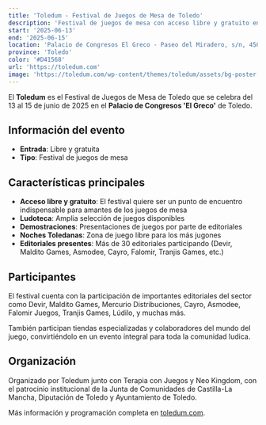 ```yaml
---
title: 'Toledum - Festival de Juegos de Mesa de Toledo'
description: 'Festival de juegos de mesa con acceso libre y gratuito en el Palacio de Congresos El Greco de Toledo del 13 al 15 de junio.'
start: '2025-06-13'
end: '2025-06-15'
location: 'Palacio de Congresos El Greco - Paseo del Miradero, s/n, 45003 Toledo'
province: 'Toledo'
color: '#D41568'
url: 'https://toledum.com'
image: 'https://toledum.com/wp-content/themes/toledum/assets/bg-poster.jpg'
---
```


El **Toledum** es el Festival de Juegos de Mesa de Toledo que se celebra del 13 al 15 de junio de 2025 en el **Palacio de Congresos 'El Greco'** de Toledo.

## Información del evento

- **Entrada**: Libre y gratuita
- **Tipo**: Festival de juegos de mesa

## Características principales

- **Acceso libre y gratuito**: El festival quiere ser un punto de encuentro indispensable para amantes de los juegos de mesa
- **Ludoteca**: Amplia selección de juegos disponibles
- **Demostraciones**: Presentaciones de juegos por parte de editoriales
- **Noches Toledanas**: Zona de juego libre para los más jugones
- **Editoriales presentes**: Más de 30 editoriales participando (Devir, Maldito Games, Asmodee, Cayro, Falomir, Tranjis Games, etc.)

## Participantes

El festival cuenta con la participación de importantes editoriales del sector como Devir, Maldito Games, Mercurio Distribuciones, Cayro, Asmodee, Falomir Juegos, Tranjis Games, Lúdilo, y muchas más.

También participan tiendas especializadas y colaboradores del mundo del juego, convirtiéndolo en un evento integral para toda la comunidad ludica.

## Organización

Organizado por Toledum junto con Terapia con Juegos y Neo Kingdom, con el patrocinio institucional de la Junta de Comunidades de Castilla-La Mancha, Diputación de Toledo y Ayuntamiento de Toledo.

Más información y programación completa en [toledum.com](https://toledum.com).
